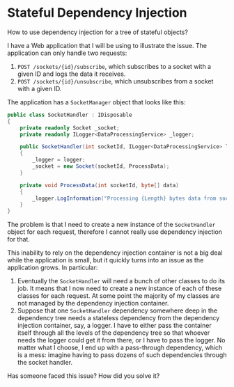 # Stateful Dependency Injection

How to use dependency injection for a tree of stateful objects?

I have a Web application that I will be using to illustrate the issue. The application can only handle two requests:

1. `POST /sockets/{id}/subscribe`, which subscribes to a socket with a given ID and logs the data it receives.
2. `POST /sockets/{id}/unsubscribe`, which unsubscribes from a socket with a given ID.

The application has a `SocketManager` object that looks like this:

```csharp
public class SocketHandler : IDisposable
{
    private readonly Socket _socket;
    private readonly ILogger<DataProcessingService> _logger;

    public SocketHandler(int socketId, ILogger<DataProcessingService> logger)
    {
        _logger = logger;
        _socket = new Socket(socketId, ProcessData);
    }

    private void ProcessData(int socketId, byte[] data)
    {
        _logger.LogInformation("Processing {Length} bytes data from socket {SocketId}", data.Length, socketId);
    }
}
```

The problem is that I need to create a new instance of the `SocketHandler` object for each request, therefore I cannot really use dependency injection for that.

This inability to rely on the dependency injection container is not a big deal while the application is small, but it quickly turns into an issue as the application grows. In particular:

1. Eventually the `SocketHandler` will need a bunch of other classes to do its job. It means that I now need to create a new instance of each of these classes for each request. At some point the majority of my classes are not managed by the dependency injection container.
2. Suppose that one `SocketHandler` dependency somewhere deep in the dependency tree needs a stateless dependency from the dependency injection container, say, a logger. I have to either pass the container itself through all the levels of the dependency tree so that whoever needs the logger could get it from there, or I have to pass the logger. No matter what I choose, I end up with a pass-through dependency, which is a mess: imagine having to pass dozens of such dependencies through the socket handler.

Has someone faced this issue? How did you solve it?